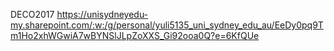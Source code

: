 DECO2017
https://unisydneyedu-my.sharepoint.com/:w:/g/personal/yuli5135_uni_sydney_edu_au/EeDy0pq9Tm1Ho2xhWGwiA7wBYNSlJLpZoXXS_Gi92ooa0Q?e=6KfQUe